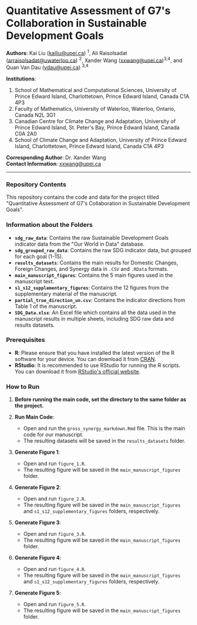 # Quantitative Assessment of G7's Collaboration in Sustainable Development Goals

**Authors**: Kai Liu ([kailiu@upei.ca](mailto:kailiu@upei.ca)) <sup>1</sup>, Ali Raisolsadat ([arraisolsadat@uwaterloo.ca](mailto:arraisolsadat@uwaterloo.ca)) <sup>2</sup>, Xander Wang ([xxwang@upei.ca](mailto:xxwang@upei.ca))<sup>3,4</sup>, and Quan Van Dau ([vdau@upei.ca](mailto:vdau@upei.ca)) <sup>3,4</sup>

**Institutions**:  
1. School of Mathematical and Computational Sciences, University of Prince Edward Island, Charlottetown, Prince Edward Island, Canada C1A 4P3
2. Faculty of Mathematics, University of Waterloo, Waterloo, Ontario, Canada N2L 3G1
3. Canadian Centre for Climate Change and Adaptation, University of Prince Edward Island, St. Peter's Bay, Prince Edward Island, Canada C0A 2A0
4. School of Climate Change and Adaptation, University of Prince Edward Island, Charlottetown, Prince Edward Island, Canada C1A 4P3

**Corresponding Author**: Dr. Xander Wang  
**Contact Information**: [xxwang@upei.ca](mailto:xxwang@upei.ca)

---

### Repository Contents

This repository contains the code and data for the project titled "Quantitative Assessment of G7's Collaboration in Sustainable Development Goals".

### Information about the Folders

- **`sdg_raw_data`**: Contains the raw Sustainable Development Goals indicator data from the "Our World in Data" database.
- **`sdg_grouped_raw_data`**: Contains the raw SDG indicator data, but grouped for each goal (1-15).
- **`results_datasets`**: Contains the main results for Domestic Changes, Foreign Changes, and Synergy data in `.CSV` and `.RData` formats.
- **`main_manuscript_figures`**: Contains the 5 main figures used in the manuscript text.
- **`s1_s12_supplementary_figures`**: Contains the 12 figures from the supplementary material of the manuscript.
- **`partial_true_direction_un.csv`**: Contains the indicator directions from Table 1 of the manuscript.
- **`SDG_Data.xlsx`**: An Excel file which contains all the data used in the manuscript results in multiple sheets, including SDG raw data and results datasets.

### Prerequisites 

- **R**: Please ensure that you have installed the latest version of the R software for your device. You can download it from [CRAN](https://cran.r-project.org/).
- **RStudio**: It is recommended to use RStudio for running the R scripts. You can download it from [RStudio's official website](https://rstudio.com/products/rstudio/download/).

### How to Run
1. **Before running the main code, set the directory to the same folder as the project.**
2. **Run Main Code**:
    - Open and run the `gross_synergy_markdown.Rmd` file. This is the main code for our manuscript.
    - The resulting datasets will be saved in the `results_datasets` folder.

3. **Generate Figure 1**:
    - Open and run `figure_1.R`.
    - The resulting figure will be saved in the `main_manuscript_figures` folder.

4. **Generate Figure 2**:
    - Open and run `figure_2.R`.
    - The resulting figure will be saved in the `main_manuscript_figures` and `s1_s12_supplementary_figures` folders, respectively.

5. **Generate Figure 3**:
    - Open and run `figure_3.R`.
    - The resulting figure will be saved in the `main_manuscript_figures` folder.

6. **Generate Figure 4**:
    - Open and run `figure_4.R`.
    - The resulting figure will be saved in the `main_manuscript_figures` and `s1_s12_supplementary_figures` folders, respectively.

7. **Generate Figure 5**:
    - Open and run `figure_5.R`.
    - The resulting figure will be saved in the `main_manuscript_figures` folder.
